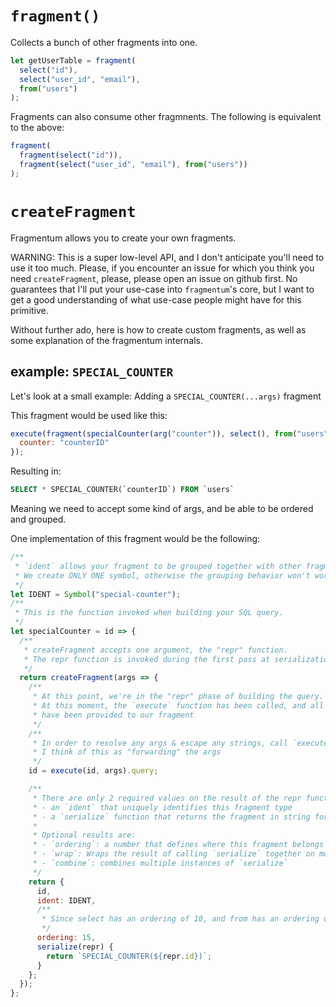 # `fragment()`

Collects a bunch of other fragments into one.

```js
let getUserTable = fragment(
  select("id"),
  select("user_id", "email"),
  from("users")
);
```

Fragments can also consume other fragmnents. The following is equivalent to the above:

```js
fragment(
  fragment(select("id")),
  fragment(select("user_id", "email"), from("users"))
);
```

# `createFragment`

Fragmentum allows you to create your own fragments.

WARNING: This is a super low-level API, and I don't anticipate you'll need to use it too much. Please, if you encounter
an issue for which you think you need `createFragment`, please, please open an issue on github first. No guarantees that I'll
put your use-case into `fragmentum`'s core, but I want to get a good understanding of what use-case people might have for this primitive.

Without further ado, here is how to create custom fragments, as well as some explanation of the fragmentum internals.

## example: `SPECIAL_COUNTER`

Let's look at a small example: Adding a `SPECIAL_COUNTER(...args)` fragment

This fragment would be used like this:

```js
execute(fragment(specialCounter(arg("counter")), select(), from("users")), {
  counter: "counterID"
});
```

Resulting in:

```sql
SELECT * SPECIAL_COUNTER(`counterID`) FROM `users`
```

Meaning we need to accept some kind of args, and be able to be ordered and grouped.

One implementation of this fragment would be the following:

```js
/**
 * `ident` allows your fragment to be grouped together with other fragments.
 * We create ONLY ONE symbol, otherwise the grouping behavior won't work.
 */
let IDENT = Symbol("special-counter");
/**
 * This is the function invoked when building your SQL query.
 */
let specialCounter = id => {
  /**
   * createFragment accepts one argument, the "repr" function.
   * The repr function is invoked during the first pass at serialization, when all the args were resolved.
   */
  return createFragment(args => {
    /**
     * At this point, we're in the "repr" phase of building the query.
     * At this moment, the `execute` function has been called, and all of the args
     * have been provided to our fragment
     */
    /**
     * In order to resolve any args & escape any strings, call `execute` on any value with the args we have here
     * I think of this as "forwarding" the args
     */
    id = execute(id, args).query;

    /**
     * There are only 2 required values on the result of the repr function:
     * - an `ident` that uniquely identifies this fragment type
     * - a `serialize` function that returns the fragment in string form.
     *
     * Optional results are:
     * - `ordering`: a number that defines where this fragment belongs in a serialized query.
     * - `wrap`: Wraps the result of calling `serialize` together on multiple fragments
     * - `combine`: combines multiple instances of `serialize`
     */
    return {
      id,
      ident: IDENT,
      /**
       * Since select has an ordering of 10, and from has an ordering of 20, 15 will put `SPECIAL_COUNTER` between them
       */
      ordering: 15,
      serialize(repr) {
        return `SPECIAL_COUNTER(${repr.id})`;
      }
    };
  });
};
```
